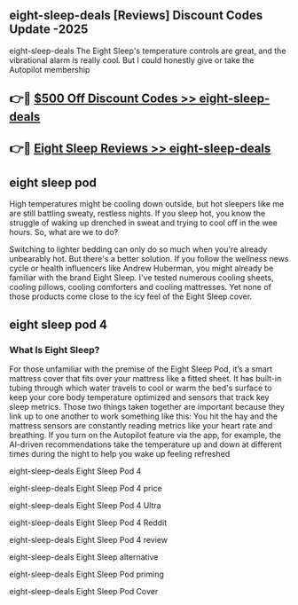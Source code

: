 ## eight-sleep-deals [Reviews​] Discount Codes Update -2025

eight-sleep-deals The Eight Sleep's temperature controls are great, and the vibrational alarm is really cool. But I could honestly give or take the Autopilot membership

## 👉🔴 [$500 Off Discount Codes >> eight-sleep-deals](http://download.freeplayer.one?title=eight-sleep-deals&ref=18-ES)

## 👉🔴 [Eight Sleep Reviews >> eight-sleep-deals](http://download.freeplayer.one?title=eight-sleep-deals&ref=18-ES)

## eight sleep pod

High temperatures might be cooling down outside, but hot sleepers like me are still battling sweaty, restless nights. If you sleep hot, you know the struggle of waking up drenched in sweat and trying to cool off in the wee hours. So, what are we to do?

Switching to lighter bedding can only do so much when you're already unbearably hot. But there's a better solution. If you follow the wellness news cycle or health influencers like Andrew Huberman, you might already be familiar with the brand Eight Sleep. I've tested numerous cooling sheets, cooling pillows, cooling comforters and cooling mattresses. Yet none of those products come close to the icy feel of the Eight Sleep cover.

## eight sleep pod 4

### What Is Eight Sleep?

For those unfamiliar with the premise of the Eight Sleep Pod, it’s a smart mattress cover that fits over your mattress like a fitted sheet. It has built-in tubing through which water travels to cool or warm the bed's surface to keep your core body temperature optimized and sensors that track key sleep metrics. Those two things taken together are important because they link up to one another to work something like this: You hit the hay and the mattress sensors are constantly reading metrics like your heart rate and breathing. If you turn on the Autopilot feature via the app, for example, the AI-driven recommendations take the temperature up and down at different times during the night to help you wake up feeling refreshed

eight-sleep-deals Eight Sleep Pod 4

eight-sleep-deals Eight Sleep Pod 4 price

eight-sleep-deals Eight Sleep Pod 4 Ultra

eight-sleep-deals Eight Sleep Pod 4 Reddit

eight-sleep-deals Eight Sleep Pod 4 review

eight-sleep-deals Eight Sleep alternative

eight-sleep-deals Eight Sleep Pod priming

eight-sleep-deals Eight Sleep Pod Cover